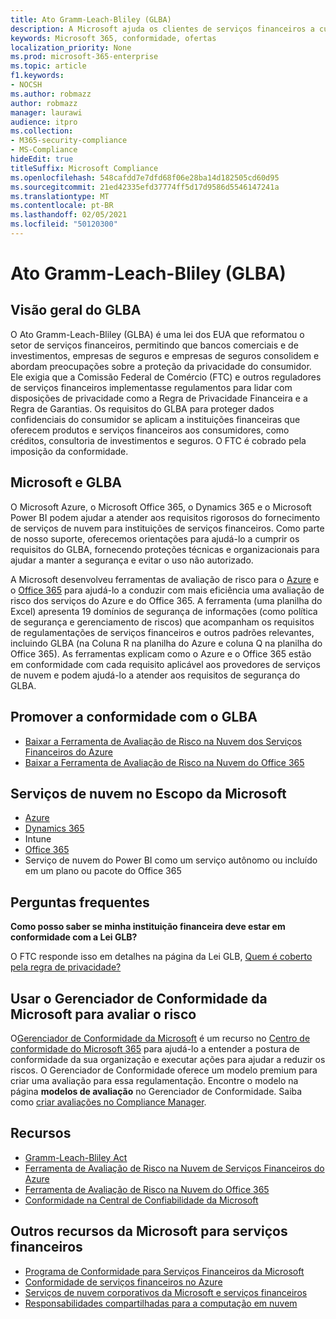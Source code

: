 ```yaml
---
title: Ato Gramm-Leach-Bliley (GLBA)
description: A Microsoft ajuda os clientes de serviços financeiros a cumprir os requisitos de privacidade e segurança da Lei Gramm-Leach-Bliley (GLBA).
keywords: Microsoft 365, conformidade, ofertas
localization_priority: None
ms.prod: microsoft-365-enterprise
ms.topic: article
f1.keywords:
- NOCSH
ms.author: robmazz
author: robmazz
manager: laurawi
audience: itpro
ms.collection:
- M365-security-compliance
- MS-Compliance
hideEdit: true
titleSuffix: Microsoft Compliance
ms.openlocfilehash: 548cafdd7e7dfd68f06e28ba14d182505cd60d95
ms.sourcegitcommit: 21ed42335efd37774ff5d17d9586d5546147241a
ms.translationtype: MT
ms.contentlocale: pt-BR
ms.lasthandoff: 02/05/2021
ms.locfileid: "50120300"
---
```

# <a name="gramm-leach-bliley-act-glba"></a>Ato Gramm-Leach-Bliley (GLBA)

## <a name="glba-overview"></a>Visão geral do GLBA

O Ato Gramm-Leach-Bliley (GLBA) é uma lei dos EUA que reformatou o setor de serviços financeiros, permitindo que bancos comerciais e de investimentos, empresas de seguros e empresas de seguros consolidem e abordam preocupações sobre a proteção da privacidade do consumidor. Ele exigia que a Comissão Federal de Comércio (FTC) e outros reguladores de serviços financeiros implementasse regulamentos para lidar com disposições de privacidade como a Regra de Privacidade Financeira e a Regra de Garantias. Os requisitos do GLBA para proteger dados confidenciais do consumidor se aplicam a instituições financeiras que oferecem produtos e serviços financeiros aos consumidores, como créditos, consultoria de investimentos e seguros. O FTC é cobrado pela imposição da conformidade.

## <a name="microsoft-and-glba"></a>Microsoft e GLBA

O Microsoft Azure, o Microsoft Office 365, o Dynamics 365 e o Microsoft Power BI podem ajudar a atender aos requisitos rigorosos do fornecimento de serviços de nuvem para instituições de serviços financeiros. Como parte de nosso suporte, oferecemos orientações para ajudá-lo a cumprir os requisitos do GLBA, fornecendo proteções técnicas e organizacionais para ajudar a manter a segurança e evitar o uso não autorizado.

A Microsoft desenvolveu ferramentas de avaliação de risco para o [Azure](https://servicetrust.microsoft.com/ViewPage/TrustDocuments?command=Download&downloadType=Document&downloadId=6b218946-c235-4234-9beb-d557e39a3f44&docTab=6d000410-c9e9-11e7-9a91-892aae8839ad_Compliance_Guides) e o [Office 365](https://servicetrust.microsoft.com/ViewPage/TrustDocuments?command=Download&downloadType=Document&downloadId=55702ffd-c35a-4619-8722-ab71c0c02002&docTab=6d000410-c9e9-11e7-9a91-892aae8839ad_Compliance_Guides) para ajudá-lo a conduzir com mais eficiência uma avaliação de risco dos serviços do Azure e do Office 365. A ferramenta (uma planilha do Excel) apresenta 19 domínios de segurança de informações (como política de segurança e gerenciamento de riscos) que acompanham os requisitos de regulamentações de serviços financeiros e outros padrões relevantes, incluindo GLBA (na Coluna R na planilha do Azure e coluna Q na planilha do Office 365). As ferramentas explicam como o Azure e o Office 365 estão em conformidade com cada requisito aplicável aos provedores de serviços de nuvem e podem ajudá-lo a atender aos requisitos de segurança do GLBA.

## <a name="promote-your-glba-compliance"></a>Promover a conformidade com o GLBA

- [Baixar a Ferramenta de Avaliação de Risco na Nuvem dos Serviços Financeiros do Azure](https://servicetrust.microsoft.com/ViewPage/TrustDocuments?command=Download&downloadType=Document&downloadId=6b218946-c235-4234-9beb-d557e39a3f44&docTab=6d000410-c9e9-11e7-9a91-892aae8839ad_Compliance_Guides)
- [Baixar a Ferramenta de Avaliação de Risco na Nuvem do Office 365](https://servicetrust.microsoft.com/ViewPage/TrustDocuments?command=Download&downloadType=Document&downloadId=55702ffd-c35a-4619-8722-ab71c0c02002&docTab=6d000410-c9e9-11e7-9a91-892aae8839ad_Compliance_Guides)

## <a name="microsoft-in-scope-cloud-services"></a>Serviços de nuvem no Escopo da Microsoft 

- [Azure](https://aka.ms/AzureCompliance)
- [Dynamics 365](https://aka.ms/d365-compliance-list)
- Intune
- [Office 365](https://go.microsoft.com/fwlink/p/?LinkID=2077751)
- Serviço de nuvem do Power BI como um serviço autônomo ou incluído em um plano ou pacote do Office 365

## <a name="frequently-asked-questions"></a>Perguntas frequentes

**Como posso saber se minha instituição financeira deve estar em conformidade com a Lei GLB?**

O FTC responde isso em detalhes na página da Lei GLB, [Quem é coberto pela regra de privacidade?](https://www.ftc.gov/tips-advice/business-center/guidance/how-comply-privacy-consumer-financial-information-rule-gramm#whois)

## <a name="use-microsoft-compliance-manager-to-assess-your-risk"></a>Usar o Gerenciador de Conformidade da Microsoft para avaliar o risco

O[Gerenciador de Conformidade da Microsoft](/microsoft-365/compliance/compliance-manager) é um recurso no [Centro de conformidade do Microsoft 365](/microsoft-365/compliance/microsoft-365-compliance-center) para ajudá-lo a entender a postura de conformidade da sua organização e executar ações para ajudar a reduzir os riscos. O Gerenciador de Conformidade oferece um modelo premium para criar uma avaliação para essa regulamentação. Encontre o modelo na página **modelos de avaliação** no Gerenciador de Conformidade. Saiba como [criar avaliações no Compliance Manager](/microsoft-365/compliance/compliance-manager-assessments).

## <a name="resources"></a>Recursos

- [Gramm-Leach-Bliley Act](https://www.ftc.gov/tips-advice/business-center/privacy-and-security/gramm-leach-bliley-act)
- [Ferramenta de Avaliação de Risco na Nuvem de Serviços Financeiros do Azure](https://servicetrust.microsoft.com/ViewPage/TrustDocuments?command=Download&downloadType=Document&downloadId=6b218946-c235-4234-9beb-d557e39a3f44&docTab=6d000410-c9e9-11e7-9a91-892aae8839ad_Compliance_Guides)
- [Ferramenta de Avaliação de Risco na Nuvem do Office 365](https://servicetrust.microsoft.com/ViewPage/TrustDocuments?command=Download&downloadType=Document&downloadId=55702ffd-c35a-4619-8722-ab71c0c02002&docTab=6d000410-c9e9-11e7-9a91-892aae8839ad_Compliance_Guides)
- [Conformidade na Central de Confiabilidade da Microsoft](https://www.microsoft.com/trust-center/compliance/compliance-overview)

## <a name="other-microsoft-resources-for-financial-services"></a>Outros recursos da Microsoft para serviços financeiros

- [Programa de Conformidade para Serviços Financeiros da Microsoft](https://www.microsoft.com/download/details.aspx?id=55332)
- [Conformidade de serviços financeiros no Azure](https://azure.microsoft.com/resources/videos/azurecon-2015-financial-services-compliance-in-azure/)
- [Serviços de nuvem corporativos da Microsoft e serviços financeiros](https://www.microsoft.com/trustcenter/cloudservices/financialservices)
- [Responsabilidades compartilhadas para a computação em nuvem](https://aka.ms/sharedresponsibility)
